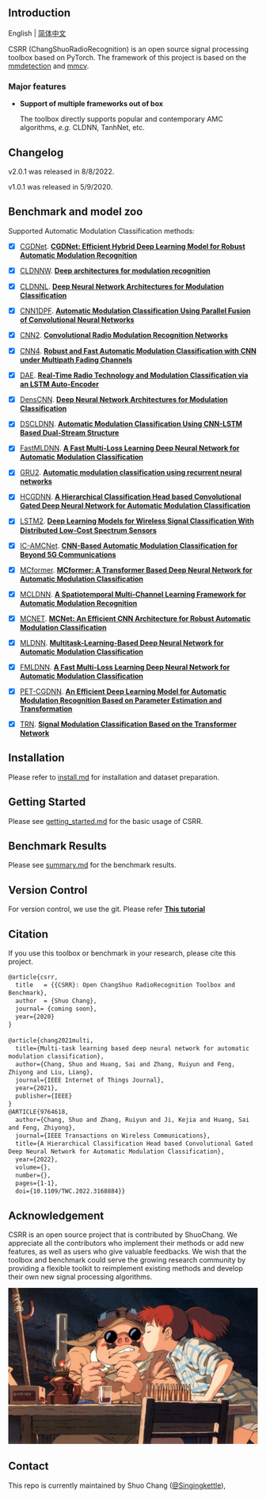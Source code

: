 ## Introduction

English | [简体中文](README_zh-CN.md)

CSRR (ChangShuoRadioRecognition) is an open source signal processing toolbox based on PyTorch. The framework of this project is based on
the [mmdetection](https://github.com/open-mmlab/mmdetection) and [mmcv](https://github.com/open-mmlab/mmcv).

### Major features

- **Support of multiple frameworks out of box**

  The toolbox directly supports popular and contemporary AMC algorithms, *e.g.* CLDNN, TanhNet,
  etc.

## Changelog
v2.0.1 was released in 8/8/2022.

v1.0.1 was released in 5/9/2020.

## Benchmark and model zoo

Supported Automatic Modulation Classification methods:
- [x] [CGDNet](configs/cgdnet). [**CGDNet: Efficient Hybrid Deep Learning Model for Robust Automatic Modulation Recognition**](https://ieeexplore.ieee.org/abstract/document/9349627)
- [x] [CLDNNW](configs/cldnnw). [**Deep architectures for modulation recognition**](https://ieeexplore.ieee.org/abstract/document/7920754)
- [x] [CLDNNL](configs/cldnnl). [**Deep Neural Network Architectures for Modulation Classification**](https://ieeexplore.ieee.org/document/8335483)
- [x] [CNN1DPF](configs/cnn1dpf). [**Automatic Modulation Classification Using Parallel Fusion of Convolutional Neural Networks**](https://lirias.kuleuven.be/retrieve/546033)
- [x] [CNN2](configs/cnn2). [**Convolutional Radio Modulation Recognition Networks**](https://link.springer.com/chapter/10.1007%2F978-3-319-44188-7_16)
- [x] [CNN4](configs/cnn4). [**Robust and Fast Automatic Modulation Classification with CNN under Multipath Fading Channels**](https://ieeexplore.ieee.org/abstract/document/9128408)
- [x] [DAE](configs/dae). [**Real-Time Radio Technology and Modulation Classification via an LSTM Auto-Encoder**](https://ieeexplore.ieee.org/abstract/document/9487492)
- [x] [DensCNN](configs/denscnn). [**Deep Neural Network Architectures for Modulation Classification**](https://ieeexplore.ieee.org/document/8335483)
- [x] [DSCLDNN](configs/dscldnn). [**Automatic Modulation Classification Using CNN-LSTM Based Dual-Stream Structure**](https://ieeexplore.ieee.org/document/9220797)
- [x] [FastMLDNN](configs/fastmldnn). [**A Fast Multi-Loss Learning Deep Neural Network for Automatic Modulation Classification**](https://ieeexplore.ieee.org/abstract/document/10239249)
- [x] [GRU2](configs/gru2). [**Automatic modulation classification using recurrent neural networks**](https://ieeexplore.ieee.org/abstract/document/8322633)
- [x] [HCGDNN](configs/hcgdnn). [**A Hierarchical Classification Head based Convolutional Gated Deep Neural Network for Automatic Modulation Classification**](https://ieeexplore.ieee.org/document/9764618)
- [x] [LSTM2](configs/lstm2). [**Deep Learning Models for Wireless Signal Classification With Distributed Low-Cost Spectrum Sensors**](https://ieeexplore.ieee.org/abstract/document/8357902)
- [x] [IC-AMCNet](configs/icamcnet). [**CNN-Based Automatic Modulation Classification for Beyond 5G Communications**](https://ieeexplore.ieee.org/abstract/document/8977561)
- [x] [MCformer](configs/MCformer). [**MCformer: A Transformer Based Deep Neural Network for Automatic Modulation Classification**](https://ieeexplore.ieee.org/abstract/document/9685815)
- [x] [MCLDNN](configs/mcldnn). [**A Spatiotemporal Multi-Channel Learning Framework for Automatic Modulation Recognition**](https://ieeexplore.ieee.org/abstract/document/9106397)
- [x] [MCNET](configs/mcnet). [**MCNet: An Efficient CNN Architecture for Robust Automatic Modulation Classification**](https://ieeexplore.ieee.org/abstract/document/8963964)
- [x] [MLDNN](configs/mldnn). [**Multitask-Learning-Based Deep Neural Network for Automatic Modulation Classification**](https://ieeexplore.ieee.org/document/9462447)
- [x] [FMLDNN](configs/fastmldnn). [**A Fast Multi-Loss Learning Deep Neural Network for Automatic Modulation Classification**](https://ieeexplore.ieee.org/abstract/document/10239249)
- [x] [PET-CGDNN](configs/petcgdnn). [**An Efficient Deep Learning Model for Automatic Modulation Recognition Based on Parameter Estimation and Transformation**](https://ieeexplore.ieee.org/abstract/document/9507514)
- [x] [TRN](configs/trn). [**Signal Modulation Classification Based on the Transformer Network**](https://ieeexplore.ieee.org/stamp/stamp.jsp?tp=&arnumber=9779340)


## Installation

Please refer to [install.md](docs/install.md) for installation and dataset preparation.

## Getting Started

Please see [getting_started.md](docs/getting_started.md) for the basic usage of CSRR.

## Benchmark Results

Please see [summary.md](docs/summary.md) for the benchmark results.

## Version Control

For version control, we use the git. Please refer [**This tutorial**](docs/git_tutorial.md)

## Citation

If you use this toolbox or benchmark in your research, please cite this project.

```
@article{csrr,
  title   = {{CSRR}: Open ChangShuo RadioRecognition Toolbox and Benchmark},
  author  = {Shuo Chang},
  journal= {coming soon},
  year={2020}
}

@article{chang2021multi,
  title={Multi-task learning based deep neural network for automatic modulation classification},
  author={Chang, Shuo and Huang, Sai and Zhang, Ruiyun and Feng, Zhiyong and Liu, Liang},
  journal={IEEE Internet of Things Journal},
  year={2021},
  publisher={IEEE}
}
@ARTICLE{9764618,
  author={Chang, Shuo and Zhang, Ruiyun and Ji, Kejia and Huang, Sai and Feng, Zhiyong},
  journal={IEEE Transactions on Wireless Communications}, 
  title={A Hierarchical Classification Head based Convolutional Gated Deep Neural Network for Automatic Modulation Classification}, 
  year={2022},
  volume={},
  number={},
  pages={1-1},
  doi={10.1109/TWC.2022.3168884}}
```

## Acknowledgement

CSRR is an open source project that is contributed by ShuoChang. We appreciate all the contributors who implement their
methods or add new features, as well as users who give valuable feedbacks. We wish that the toolbox and benchmark could
serve the growing research community by providing a flexible toolkit to reimplement existing methods and develop their
own new signal processing algorithms.

![demo image](resources/pig.jfif)

## Contact

This repo is currently maintained by Shuo Chang ([@Singingkettle](https://github.com/Singingkettle)), 
